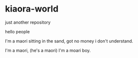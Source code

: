 # kiaora-world
just another repository

hello people



I'm a maori sitting in the sand, got no money i don't understand.

I'm a maori, (he's a maori) I'm a moari boy.
